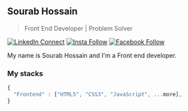 ## Sourab Hossain

> Front End Developer | Problem Solver

[![LinkedIn Connect](https://img.shields.io/badge/%20-Connect-black?color=14171A&labelColor=212121&logo=linkedin&logoColor=ffffff)](https://www.linkedin.com/in/sourabhossain/)   [![Insta Follow](https://img.shields.io/badge/%20-Follow-black?color=14171A&labelColor=d81b60&logo=instagram&logoColor=ffffff)](https://www.instagram.com/cpsourab/)   [![Facebook Follow](https://img.shields.io/badge/%20-Connect-black?color=14171A&labelColor=1976d2&logo=facebook&logoColor=ffffff)](https://www.facebook.com/)

My name is Sourab Hossain and I'm a Front end developer.

### My stacks

```js
{
  "Frontend" : ["HTML5", "CSS3", "JavaScript", ...more],
}
```
